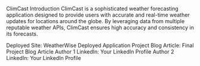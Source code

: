 ClimCast
Introduction
ClimCast is a sophisticated weather forecasting application designed to provide users with accurate and real-time weather updates for locations around the globe. By leveraging data from multiple reputable weather APIs, ClimCast ensures high accuracy and consistency in its forecasts.

Deployed Site: WeatherWise Deployed Application
Project Blog Article: Final Project Blog Article
Author 1 LinkedIn: Your LinkedIn Profile Author 2 LinkedIn: Your LinkedIn Profile